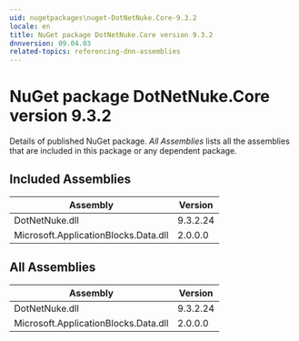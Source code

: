 ```yaml
---
uid: nugetpackages\nuget-DotNetNuke.Core-9.3.2
locale: en
title: NuGet package DotNetNuke.Core version 9.3.2
dnnversion: 09.04.03
related-topics: referencing-dnn-assemblies
---
```


# NuGet package DotNetNuke.Core version 9.3.2
Details of published NuGet package.
*All Assemblies* lists all the assemblies that are included in this package or any dependent package.

## Included Assemblies

|Assembly|Version|
|---|---|
|DotNetNuke.dll|9.3.2.24|
|Microsoft.ApplicationBlocks.Data.dll|2.0.0.0|

## All Assemblies

|Assembly|Version|
|---|---|
|DotNetNuke.dll|9.3.2.24|
|Microsoft.ApplicationBlocks.Data.dll|2.0.0.0|

